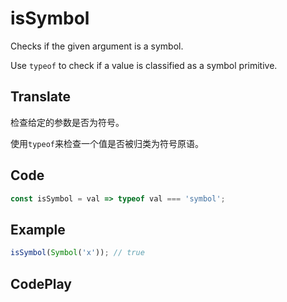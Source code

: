 # isSymbol

Checks if the given argument is a symbol.

Use `typeof` to check if a value is classified as a symbol primitive.

## Translate

检查给定的参数是否为符号。

使用`typeof`来检查一个值是否被归类为符号原语。

## Code

```js
const isSymbol = val => typeof val === 'symbol';
```

## Example

```js
isSymbol(Symbol('x')); // true
```

## CodePlay

<template>
  <code-play codeplay-id="" />
</template>
